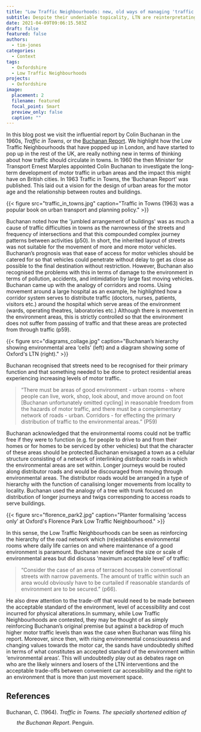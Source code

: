 ```yaml
---
title: "Low Traffic Neighbourhoods: new, old ways of managing 'traffic in towns'"
subtitle: Despite their undeniable topicality, LTN are reinterpretating ideas dating from 70 years ago
date: 2021-04-09T09:06:15.503Z
draft: false
featured: false
authors:
  - tim-jones
categories:
  - Context
tags:
  - Oxfordshire
  - Low Traffic Neighbourhoods
projects:
  - Oxfordshire
image:
  placement: 2
  filename: featured
  focal_point: Smart
  preview_only: false
  caption: ""
---
```


In this blog post we visit the influential report by Colin Buchanan in the 1960s, _Traffic in Towns_, or the [Buchanan Report](https://en.wikipedia.org/wiki/Traffic_in_Towns). We highlight how the Low Traffic Neighbourhoods that have popped up in London, and have started to pop up in the rest of the UK, are really nothing new in terms of thinking about how traffic should circulate in towns. In 1960 the then Minister for Transport Ernest Marples appointed Colin Buchanan to investigate the long-term development of motor traffic in urban areas and the impact this might have on British cities. In 1963 Traffic in Towns, the ‘Buchanan Report’ was published. This laid out a vision for the design of urban areas for the motor age and the relationship between routes and buildings.

{{< figure src="traffic_in_towns.jpg" caption="Traffic in Towns (1963) was a popular book on urban transport and planning policy." >}}

Buchanan noted how the 'jumbled arrangement of buildings' was as much a cause of traffic difficulties in towns as the narrowness of the streets and frequency of intersections  and that this compounded complex journey patterns between activities (p50). In short, the inherited layout of streets was not suitable for the movement of more and more motor vehicles. Buchanan’s prognosis was that ease of access for motor vehicles should be catered for so that vehicles could penetrate without delay to get as close as possible to the final destination without restriction. However, Buchanan also recognised the problems with this in terms of damage to the environment in terms of pollution, accidents, and intimidation by large fast moving vehicles. Buchanan came up with the analogy of corridors and rooms. Using movement around a large hospital as an example, he highlighted how a corridor system serves to distribute traffic (doctors, nurses, patients, visitors etc.) around the hospital which serve areas of the environment (wards, operating theatres, laboratories etc.) Although there is movement in the environment areas, this is strictly controlled so that the environment does not suffer from passing of traffic and that these areas are protected from through traffic (p59).

<!-- {{< figure src="hierarchy_distributions.jpg" caption="Buchanan’s hierarchy showing environmental area ‘cells’." >}} -->

{{< figure src="diagrams_collage.jpg" caption="Buchanan’s hierarchy showing environmental area ‘cells’ (left) and a diagram showing some of Oxford's LTN (right)." >}}


Buchanan recognised that streets need to be recognised for their primary function and that something needed to be done to protect residential areas experiencing increasing levels of motor traffic. 

> “There must be areas of good environment - urban rooms - where people can live, work, shop, look about, and move around on foot [Buchanan unfortunately omitted cycling] in reasonable freedom from the hazards of motor traffic, and there must be a complementary network of roads - urban. Corridors - for effecting the primary distribution of traffic to the environmental areas.” (P59) 
 
Buchanan acknowledged that the environmental rooms could not be traffic free if they were to function (e.g. for people to drive to and from their homes or for homes to be serviced by other vehicles) but that the character of these areas should be protected.Buchanan envisaged a town as a cellular structure consisting of a network of interlinking distributor roads in which the environmental areas are set within. Longer journeys would be routed along distributor roads and would be discouraged from moving through environmental areas. The distributor roads would be arranged in a type of hierarchy with the function of canalising longer movements from locality to locality. Buchanan used the analogy of a tree with trunk focused on distribution of longer journeys and twigs corresponding to access roads to serve buildings.


{{< figure src="florence_park2.jpg" caption="Planter formalising ‘access only’ at Oxford's Florence Park Low Traffic Neighbourhood." >}}

In this sense, the Low Traffic Neighbourhoods can be seen as reinforcing the hierarchy of the road network which (re)establishes environmental rooms where daily life carries on and where maintenance of a good environment is paramount. Buchanan never defined the size or scale of environmental areas but did discuss ‘maximum acceptable level’ of traffic: 

> “Consider the case of an area of terraced houses in conventional streets with narrow pavements. The amount of traffic within such an area would obviously have to be curtailed if reasonable standards of environment are to be secured.” (p66).

He also drew attention to the trade-off that would need to be made between the acceptable standard of the environment, level of accessibility and cost incurred for physical alterations.In summary, while Low Traffic Neighbourhoods are contested, they may be thought of as simply reinforcing Buchanan’s original premise but against a backdrop of much higher motor traffic levels than was the case when Buchanan was filing his report. Moreover, since then, with rising environmental consciousness and changing values towards the motor car, the sands have undoubtedly shifted in terms of what constitutes an accepted standard of the environment within ‘environmental areas’. This will undoubtedly play out as debates rage on who are the likely winners and losers of the LTN interventions and the acceptable trade-offs between convenient car accessibility and the right to an environment that is more than just movement space.

## References

<div class="csl-bib-body" style="line-height: 2; margin-left: 2em; text-indent:-2em;">
  <div class="csl-entry">Buchanan, C. (1964). <i>Traffic in Towns. The specially shortened edition of the Buchanan Report</i>. Penguin.</div>
  <span class="Z3988" title="url_ver=Z39.88-2004&amp;ctx_ver=Z39.88-2004&amp;rfr_id=info%3Asid%2Fzotero.org%3A2&amp;rft_val_fmt=info%3Aofi%2Ffmt%3Akev%3Amtx%3Abook&amp;rft.genre=book&amp;rft.btitle=Traffic%20in%20Towns.%20The%20specially%20shortened%20edition%20of%20the%20Buchanan%20Report&amp;rft.publisher=Penguin&amp;rft.aufirst=Colin&amp;rft.aulast=Buchanan&amp;rft.au=Colin%20Buchanan&amp;rft.date=1964-01-01"></span>
</div>

